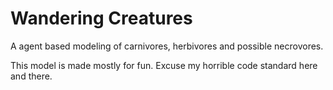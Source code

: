 # Wandering Creatures
A agent based modeling of carnivores, herbivores and possible necrovores. 

This model is made mostly for fun. Excuse my horrible code standard here and there.
